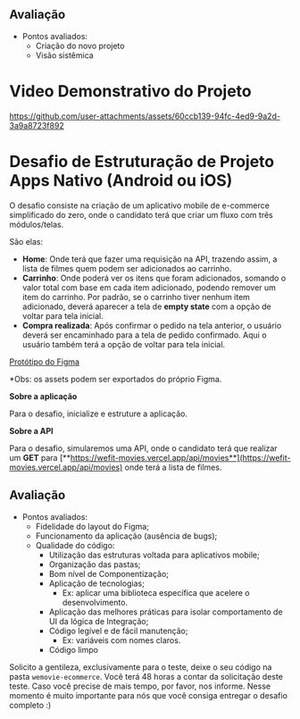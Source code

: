 ## Avaliação

- Pontos avaliados:
  - Criação do novo projeto
  - Visão sistêmica
 
 # Video Demonstrativo do Projeto
https://github.com/user-attachments/assets/60ccb139-94fc-4ed9-9a2d-3a9a8723f892

# Desafio de Estruturação de Projeto Apps Nativo (Android ou iOS)


O desafio consiste na criação de um aplicativo mobile de e-commerce simplificado do zero, onde o candidato terá que criar um fluxo com três módulos/telas.

São elas:

- **Home**: Onde terá que fazer uma requisição na API, trazendo assim, a lista de filmes quem podem ser adicionados ao carrinho.
- **Carrinho**: Onde poderá ver os itens que foram adicionados, somando o valor total com base em cada item adicionado, podendo remover um item do carrinho. Por padrão, se o carrinho tiver nenhum item adicionado, deverá aparecer a tela de **empty state** com a opção de voltar para tela inicial.
- **Compra realizada**: Após confirmar o pedido na tela anterior, o usuário deverá ser encaminhado para a tela de pedido confirmado. Aqui o usuário também terá a opção de voltar para tela inicial.

[Protótipo do Figma](https://www.figma.com/design/JO1VjFm5bqboChB2zf9maL/Teste-Front---Nativo-Android-iOS---WeFit-2024)

\*Obs: os assets podem ser exportados do próprio Figma.

**Sobre a aplicação**

Para o desafio, inicialize e estruture a aplicação.

**Sobre a API**

Para o desafio, simularemos uma API, onde o candidato terá que realizar um **GET** para [**https://wefit-movies.vercel.app/api/movies**](https://wefit-movies.vercel.app/api/movies) onde terá a lista de filmes.

## Avaliação

- Pontos avaliados:
  - Fidelidade do layout do Figma;
  - Funcionamento da aplicação (ausência de bugs);
  - Qualidade do código:
    - Utilização das estruturas voltada para aplicativos mobile;
    - Organização das pastas;
    - Bom nível de Componentização;
    - Aplicação de tecnologias;
      - Ex: aplicar uma biblioteca específica que acelere o desenvolvimento.
    - Aplicação das melhores práticas para isolar comportamento de UI da lógica de Integração;
    - Código legível e de fácil manutenção;
      - Ex: variáveis com nomes claros.
    - Código limpo

Solicito a gentileza, exclusivamente para o teste, deixe o seu código na pasta `wemovie-ecommerce`. Você terá 48 horas a contar da solicitação deste teste. Caso você precise de mais tempo, por favor, nos informe. Nesse momento é muito importante para nós que você consiga entregar o desafio completo :)
